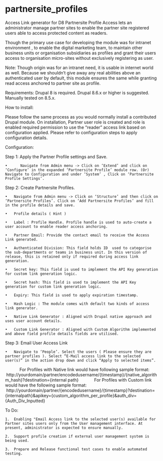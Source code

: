 # partnersite_profiles
Access Link generator for D8
Partnersite Profile Access lets an administrator manage partner sites to enable the partner site registered users able to access protected content as readers.

Though the primary use case for developing the module was for intranet environment , to enable the digital marketing team, to maintain other business units or organisation subsidiaries as profiles and grant their users access to organisation micro-sites without exclusively registering as user.  

Note: Though origin was for an intranet need, it is usable in internet world as well. Because we shouldn’t give away any real abilities above an authenticated user by default, this module ensures the same while granting read access anchored to partner site as profile. 

Requirements:
Drupal 8 is required. Drupal 8.6.x or higher is suggested. Manually tested on 8.5.x.

How to install:

Please follow the same process as you would normally install a contributed Drupal module.
On installation, Partner user role is created and role is enabled required permission to use the “reader” access link based on configuration applied. Please refer to configuration steps to apply configuration details.

Configuration:

Step 1: Apply the Partner Profile settings and Save.

	•	   Navigate from Admin menu -> Click on ‘Extend’ and click on ‘Configure’ in the expanded ‘Partnersite Profile’ module row. (Or) Navigate to Configuration and under ‘System’ , Click on ‘Partnersite Profile Settings’. 
	
Step 2: Create Partnersite Profiles.

	•	Navigate from Admin menu -> Click on ‘Structure’ and then click on ‘Partnersite Profiles’. Click on ‘Add Partnersite Profiles’ and fill in the profile details and save. 
	
	•	Profile details ( Hint ) 
	
	•	Label : Profile Handle. Profile handle is used to auto-create a user account to enable reader access anchoring. 
	
	•	Partner Email: Provide the contact email to receive the Access Link generated. 
	
	•	Authenticated Division: This field holds ID  used to categorise the sub-departments or teams in business unit. In this version of release, this is retained only if required during access link generation. 
	
	•	Secret key: This field is used to implement the API Key generation for custom link generation logic.  
	
	•	Secret hash: This field is used to implement the API Key generation for custom link generation logic. 
	
	•	Expiry: This field is used to apply expiration timestamp. 
	
	•	Hash Logic : The module comes with default two kinds of access link generator.  
	
	•	Native Link Generator : Aligned with Drupal native approach and uses user account details. 
	
	•	Custom Link Generator : Aligned with Custom Algorithm implemented and above field profile details fields are utilised. 
	
Step 3: Email User Access Link

	•	Navigate to ‘People’. Select the users ( Please ensure they are partner profiles ). Select “E-Mail access link to the selected user(s)” in the action drop down and click “Apply to selected items”. 
	
            For Profiles with Native link would have following sample format:
        http://yourdomain/partner/encodedusername/{timestamp}/{native_algorithm_hash}?destination={internal path}
            For Profiles with Custom link would have the following sample format:
        http://yourdomain/partner/{encodedusername}/{timestamp}?destination={internalpath}&apikey={custom_algorithm_per_profile}&auth_div={Auth_Div_Inputted}

To Do:

	1.	Enabling "Email Access link to the selected user(s) available for Partner sites users only from the User management interface. At present, administrator is expected to ensure manually. 
	
	2.	Support profile creation if external user management system is being used. 
	
	3.	Prepare and Release functional test cases to enable automated testing. 

